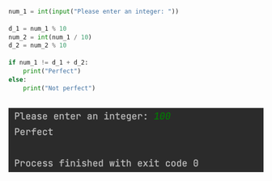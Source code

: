 ```.py

num_1 = int(input("Please enter an integer: "))

d_1 = num_1 % 10
num_2 = int(num_1 / 10)
d_2 = num_2 % 10

if num_1 != d_1 + d_2:
    print("Perfect")
else:
    print("Not perfect")
    
```

![solution to the quiz](004.png)
